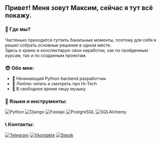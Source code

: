 ## Привет! Меня зовут Максим, сейчас я тут всё покажу.

### 🔎 Где мы?
Частенько приходится гуглить банальные моменты, поэтому для себя я решил собрать основные решения в одном месте.  
Здесь я храню и конспектирую свои наработки, как по пройденным курсам, так и по созданным проектам.

### 😎 Обо мне: 
- 🔨 Начинающий Python-backend разработчик
- 💾 Люблю читать и смотреть про Hi-Tech
- 🎵 В свободное время пишу музыку
  
### 📘 Языки и инструменты:
![Python](https://img.shields.io/badge/Python-000000?style=for-the-badge&logo=python)
![Django](https://img.shields.io/badge/Django-000000?style=for-the-badge&logo=django&logoColor=006400)
![Fastapi](https://img.shields.io/badge/FastApi-000000?style=for-the-badge&logo=fastapi)
![PostgreSQL](https://img.shields.io/badge/PostgreSQL-000000?style=for-the-badge&logo=Postgresql&logoColor=4682B4)
![SQLAlchemy](https://img.shields.io/badge/Telegram-090909?style=for-the-badge&logo=telegram)

### 📞 Контакты:

[![Telegram](https://img.shields.io/badge/Telegram-090909?style=for-the-badge&logo=telegram)](https://t.me/anywaysadness)
[![Vkontakte](https://img.shields.io/badge/VK-090909?style=for-the-badge&logo=vk&logoColor=4F7DB3)](https://vk.com/iamanyway)
[![Stepik](https://img.shields.io/badge/Stepik-090909?style=for-the-badge&logo=stepik)](https://stepik.org/users/479797537/profile)

